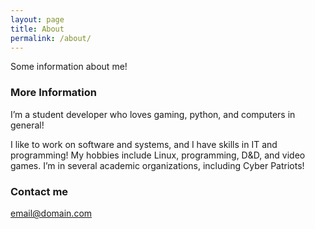 ```yaml
---
layout: page
title: About
permalink: /about/
---
```


Some information about me! 

### More Information

I’m a student developer who loves gaming, python, and computers in general! 

I like to work on software and systems, and I have skills in IT and programming! My hobbies include Linux, programming, D&D, and video games. I’m in several academic organizations, including Cyber Patriots! 

### Contact me

[email@domain.com](mailto:triple.rocha@gmail.com)
